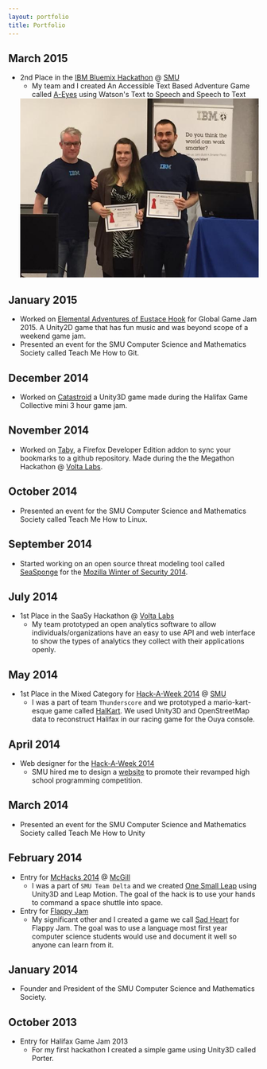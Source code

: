 ```yaml
---
layout: portfolio
title: Portfolio
---
```

## March 2015
- 2nd Place in the [IBM Bluemix Hackathon](http://cs.smu.ca/bluemixhackathon/) @ [SMU](http://smu.ca/)
  - My team and I created An Accessible Text Based Adventure Game called [A-Eyes](https://github.com/Frozenfire92/A-Eyes) using Watson's Text to Speech and Speech to Text
  <img alt="Bluemix Hackathon" src="/assets/images/Bluemix.jpg" class="pure-img-responsive">

## January 2015
- Worked on [Elemental Adventures of Eustace Hook](http://globalgamejam.org/2015/games/elemental-adventures-eustace-hook) for Global Game Jam 2015. A Unity2D game that has fun music and was beyond scope of a weekend game jam.
- Presented an event for the SMU Computer Science and Mathematics Society called Teach Me How to Git.

## December 2014
- Worked on [Catastroid](https://github.com/rainbee2214/Catastroid) a Unity3D game made during the Halifax Game Collective mini 3 hour game jam.

## November 2014
- Worked on [Taby](https://github.com/valencik/taby), a Firefox Developer Edition addon to sync your bookmarks to a github repository. Made during the the Megathon Hackathon @ [Volta Labs](http://www.voltaeffect.com/).

## October 2014
- Presented an event for the SMU Computer Science and Mathematics Society called Teach Me How to Linux.

## September 2014
- Started working on an open source threat modeling tool called [SeaSponge](https://github.com/mozilla/seasponge) for the [Mozilla Winter of Security 2014](https://wiki.mozilla.org/Security/Automation/WinterOfSecurity2014).

## July 2014
- 1st Place in the SaaSy Hackathon @ [Volta Labs](http://www.voltaeffect.com/)
  - My team prototyped an open analytics software to allow individuals/organizations have an easy to use API and web interface to show the types of analytics they collect with their applications openly. 

## May 2014
- 1st Place in the Mixed Category for [Hack-A-Week 2014](http://cs.smu.ca/hackaweek/) @ [SMU](http://smu.ca/)
  - I was a part of team `Thunderscore` and we prototyped a mario-kart-esque game called [HalKart](https://github.com/Glavin001/HalKart). We used Unity3D and OpenStreetMap data to reconstruct Halifax in our racing game for the Ouya console.

## April 2014
- Web designer for the [Hack-A-Week 2014](https://github.com/SMUhackaweek/SMU-Hack-A-Week-2014)
  - SMU hired me to design a [website](http://smuhackaweek.github.io/SMU-Hack-A-Week-2014/) to promote their revamped high school programming competition.

## March 2014
- Presented an event for the SMU Computer Science and Mathematics Society called Teach Me How to Unity

## February 2014
- Entry for [McHacks 2014](http://mchacks.io/) @ [McGill](http://www.mcgill.ca/)
  - I was a part of `SMU Team Delta` and we created [One Small Leap](https://github.com/Frozenfire92/One.Small.Leap) using Unity3D and Leap Motion. The goal of the hack is to use your hands to command a space shuttle into space.
- Entry for [Flappy Jam](http://itch.io/jam/flappyjam)
  - My significant other and I created a game we call [Sad Heart](http://frozenfire.itch.io/sad-heart) for Flappy Jam. The goal was to use a language most first year computer science students would use and document it well so anyone can learn from it.

## January 2014
- Founder and President of the SMU Computer Science and Mathematics Society.

## October 2013
- Entry for Halifax Game Jam 2013
  - For my first hackathon I created a simple game using Unity3D called Porter.
